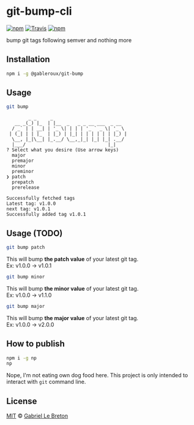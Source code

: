 # git-bump-cli

[![npm](https://img.shields.io/npm/v/@gableroux/git-bump)](https://www.npmjs.com/package/@gableroux/git-bump)
[![Travis](https://img.shields.io/travis/com/gableroux/git-bump-cli)](https://travis-ci.com/GabLeRoux/git-bump-cli)
[![npm](https://img.shields.io/npm/l/@gableroux/git-bump)](LICENSE.md)

bump git tags following semver and nothing more

## Installation

```bash
npm i -g @gableroux/git-bump
```

## Usage

```bash
git bump
```

```
        _ _     _
   __ _(_) |_  | |__  _   _ _ __ ___  _ __
  / _` | | __| | '_ \| | | | '_ ` _ \| '_ \
 | (_| | | |_  | |_) | |_| | | | | | | |_) |
  \__, |_|\__| |_.__/ \__,_|_| |_| |_| .__/
  |___/                              |_|
? Select what you desire (Use arrow keys)
  major
  premajor
  minor
  preminor
❯ patch
  prepatch
  prerelease
```

```
Successfully fetched tags
Latest tag: v1.0.0
next tag: v1.0.1
Successfully added tag v1.0.1
```

## Usage (TODO)

```bash
git bump patch
```

This will bump **the patch value** of your latest git tag.  
Ex: v1.0.0 -> v1.0.1

```bash
git bump minor
```

This will bump **the minor value** of your latest git tag.  
Ex: v1.0.0 -> v1.1.0

```bash
git bump major
```

This will bump **the major value** of your latest git tag.  
Ex: v1.0.0 -> v2.0.0

## How to publish

```bash
npm i -g np
np
```

Nope, I'm not eating own dog food here. This project is only intended to interact with `git` command line.

## License

[MIT](LICENSE.md) © [Gabriel Le Breton](https://gableroux.com)

